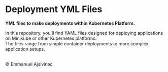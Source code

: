 # Deployment YML Files
**YML files to make deployments within Kubernetes Platform.**

In this repository, you'll find YAML files designed for deploying applications on Minikube or other Kubernetes platforms.<br>
The files range from simple container deployments to more complex application setups.<br><br>


©️ Emmanuel Ajsivinac
